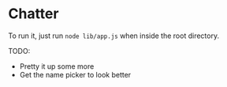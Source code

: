 Chatter
===

To run it, just run `node lib/app.js` when inside the root directory.

TODO:

* Pretty it up some more
* Get the name picker to look better
